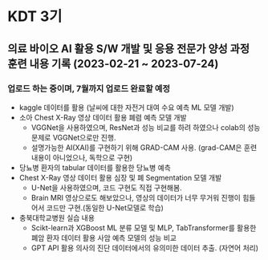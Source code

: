 # KDT 3기
## 의료 바이오 AI 활용 S/W 개발 및 응용 전문가 양성 과정 훈련 내용 기록 (2023-02-21 ~ 2023-07-24)

### 업로드 하는 중이며, 7월까지 업로드 완료할 예정


- kaggle 데이터를 활용 (날씨에 대한 자전거 대여 수요 예측 ML 모델 개발)
- 소아 Chest X-Ray 영상 데이터 활용 폐렴 예측 모델 개발
  - VGGNet을 사용하였으며, ResNet과 성능 비교를 하려 하였으나 colab의 성능 문제로 VGGNet으로만 진행.
  - 설명가능한 AI(XAI)를 구현하기 위해 GRAD-CAM 사용. (grad-CAM은 훈련 내용이 아니었으나, 독학으로 구현)
- 당뇨병 환자의 tabular 데이터를 활용한 당뇨병 예측
- Chest X-Ray 영상 데이터 활용 심장 및 폐 Segmentation 모델 개발
  - U-Net을 사용하였으며, 코드 구현도 직접 구현해봄.
  - Brain MRI 영상으로도 해보았으나, 영상의 데이터가 너무 무거워 진행이 힘들어서 코드만 구현.(동일한 U-Net모델로 학습)
- 충북대학교병원 실습 내용
  - Scikt-learn과 XGBoost ML 분류 모델 및 MLP, TabTransformer를 활용한 폐암 환자 데이터 활용 사암 예측 모델의 성능 비교
  - GPT API 활용 의사의 진단 데이터에서의 유의미한 데이터 추출. (자연어 처리)
